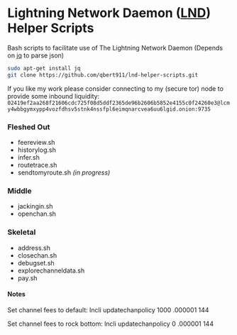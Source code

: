 # Lightning Network Daemon ([LND](https://github.com/lightningnetwork/lnd "lnd github")) Helper Scripts 
Bash scripts to facilitate use of The Lightning Network Daemon (Depends on [jq](https://stedolan.github.io/jq/download/) to parse json)
```sh
sudo apt-get install jq
git clone https://github.com/qbert911/lnd-helper-scripts.git
```
If you like my work please consider connecting to my (secure tor) node to provide some inbound liquidity:
`02419ef2aa268f21606cdc725f08d5ddf2365de96b2606b5852e4155c0f24260e3@lcmy4wbbgymxypp4vozfdhsv5stnk4nssfpl6eimqnarcvea6uu6lgid.onion:9735`
### Fleshed Out
- feereview.sh  
- historylog.sh  
- infer.sh  
- routetrace.sh
- sendtomyroute.sh *(in progress)*
### Middle
- jackingin.sh  
- openchan.sh
### Skeletal
- address.sh  
- closechan.sh  
- debugset.sh  
- explorechanneldata.sh  
- pay.sh
#### Notes 
Set channel fees to default:
lncli updatechanpolicy 1000 .000001 144

Set channel fees to rock bottom:
lncli updatechanpolicy 0 .000001 144
